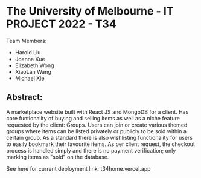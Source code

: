 # The University of Melbourne - IT PROJECT 2022 - T34

Team Members:
- Harold Liu
- Joanna Xue
- Elizabeth Wong
- XiaoLan Wang
- Michael Xie 

## Abstract:
A marketplace website built with React JS and MongoDB for a client. Has core funtionality of buying and selling items as well as a niche feature requested by the client: Groups. Users can join or create various themed groups where items can be listed privately or publicly to be sold within a certain group. As a standard there is also wishlisting functionality for users to easily bookmark their favourite items. As per client request, the checkout process is handled simply and there is no payment verification; only marking items as "sold" on the database. 

See here for current deployment link: t34home.vercel.app

